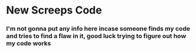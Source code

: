 # New Screeps Code


### I'm not gonna put any info here incase someone finds my code and tries to find a flaw in it, good luck trying to figure out how my code works

